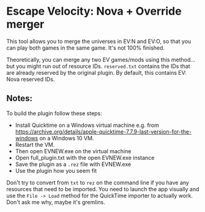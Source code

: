 # Escape Velocity: Nova + Override merger

This tool allows you to merge the universes in EV:N and EV:O, so that you can play both games in the same game. It's not 100\% finished.

Theoretically, you can merge any two EV games/mods using this method... but you might run out of resource IDs.
`reserved.txt` contains the IDs that are already reserved by the original plugin. By default, this contains EV: Nova reserved IDs.

## Notes:
To build the plugin follow these steps:

* Install Quicktime on a Windows virtual machine
e.g. from https://archive.org/details/apple-quicktime-7.7.9-last-version-for-the-windows on a Windows 10 VM.
* Restart the VM.
* Then open EVNEW.exe on the virtual machine
* Open full\_plugin.txt with the open EVNEW.exe instance
* Save the plugin as a `.rez` file with EVNEW.exe
* Use the plugin how you seem fit

Don't try to convert from `txt` to `rez` on the command line if you have any resources that need to be imported. You need to launch the app visually and use the `File -> Load` method for the QuickTime importer to actually work. Don't ask me why, maybe it's gremlins.
